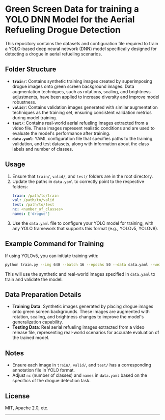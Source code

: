 # Green Screen Data for training a YOLO DNN Model for the Aerial Refueling Drogue Detection

This repository contains the datasets and configuration file required to train a YOLO-based deep neural network (DNN) model specifically designed for detecting a drogue in aerial refueling scenarios.

## Folder Structure

- **`train/`**: Contains synthetic training images created by superimposing drogue images onto green screen background images. Data augmentation techniques, such as rotations, scaling, and brightness adjustments, have been applied to increase diversity and improve model robustness.
- **`valid/`**: Contains validation images generated with similar augmentation techniques as the training set, ensuring consistent validation metrics during model training.
- **`test/`**: Contains real-world aerial refueling images extracted from a video file. These images represent realistic conditions and are used to evaluate the model's performance after training.
- **`data.yaml`**: YAML configuration file that specifies paths to the training, validation, and test datasets, along with information about the class labels and number of classes.

## Usage

1. Ensure that `train/`, `valid/`, and `test/` folders are in the root directory.
2. Update the paths in `data.yaml` to correctly point to the respective folders:
   ```yaml
   train: /path/to/train
   val: /path/to/valid
   test: /path/to/test
   nc: <number_of_classes>
   names: ['drogue']
   ```
3. Use the `data.yaml` file to configure your YOLO model for training, with any YOLO framework that supports this format (e.g., YOLOv5, YOLOv8).

## Example Command for Training

If using YOLOv5, you can initiate training with:
```bash
python train.py --img 640 --batch 16 --epochs 50 --data data.yaml --weights yolov5s.pt
```
This will use the synthetic and real-world images specified in `data.yaml` to train and validate the model.

## Data Preparation Details

- **Training Data**: Synthetic images generated by placing drogue images onto green screen backgrounds. These images are augmented with rotation, scaling, and brightness changes to improve the model's generalization capability.
- **Testing Data**: Real aerial refueling images extracted from a video release file, representing real-world scenarios for accurate evaluation of the trained model.

## Notes

- Ensure each image in `train/`, `valid/`, and `test/` has a corresponding annotation file in YOLO format.
- Adjust `nc` (number of classes) and `names` in `data.yaml` based on the specifics of the drogue detection task.

## License

MIT, Apache 2.0, etc.

---


